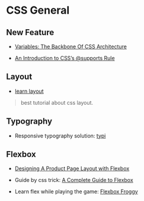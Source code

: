 # CSS General

## New Feature

- [Variables: The Backbone Of CSS Architecture](https://www.smashingmagazine.com/2016/01/variables-in-css-architecture/)

- [An Introduction to CSS’s @supports Rule](http://www.sitepoint.com/an-introduction-to-css-supports-rule-feature-queries/)

## Layout

- [learn layout](http://learnlayout.com/)
> best tutorial about css layout.

## Typography

- Responsive typography solution: [typi](https://github.com/zellwk/typi)

## Flexbox

- [Designing A Product Page Layout with Flexbox](https://css-tricks.com/designing-a-product-page-layout-with-flexbox/)

- Guide by css trick: [A Complete Guide to Flexbox](https://css-tricks.com/snippets/css/a-guide-to-flexbox/)

- Learn flex while playing the game: [Flexbox Froggy](http://flexboxfroggy.com/)
